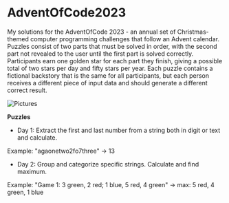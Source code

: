 # AdventOfCode2023
My solutions for the AdventOfCode 2023 - an annual set of Christmas-themed computer programming challenges that follow an Advent calendar.
Puzzles consist of two parts that must be solved in order, with the second part not revealed to the user until the first part is solved correctly.
Participants earn one golden star for each part they finish, giving a possible total of two stars per day and fifty stars per year.
Each puzzle contains a fictional backstory that is the same for all participants, but each person receives a different piece of input data and should generate a different correct result.

![Pictures](https://community.intersystems.com/sites/default/files/inline/images/advent_of_code_2021.png)

**Puzzles**
- Day 1: Extract the first and last number from a string both in digit or text and calculate.

Example: "agaonetwo2fo7three" -> 13
- Day 2: Group and categorize specific strings. Calculate and find maximum.

Example: "Game 1: 3 green, 2 red; 1 blue, 5 red, 4 green" -> max: 5 red, 4 green, 1 blue
